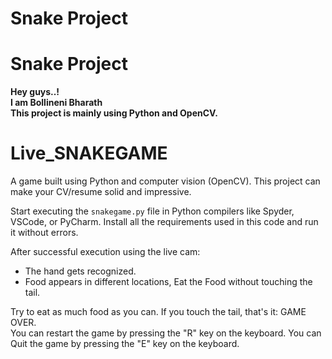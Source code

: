 # Snake Project
# Snake Project
<b>Hey guys..!<br>
I am Bollineni Bharath <br>
This project is mainly using Python and OpenCV.<br></b>

# Live_SNAKEGAME

A game built using Python and computer vision (OpenCV).
This project can make your CV/resume solid and impressive.

Start executing the `snakegame.py` file in Python compilers like Spyder, VSCode, or PyCharm.
Install all the requirements used in this code and run it without errors.

After successful execution using the live cam:
- The hand gets recognized.
- Food appears in different locations, Eat the Food  without touching the tail.

Try to eat as much food as you can. If you touch the tail, that's it: GAME OVER.  
You can restart the game by pressing the "R" key on the keyboard.
You can Quit the game by pressing the "E" key on the keyboard.






